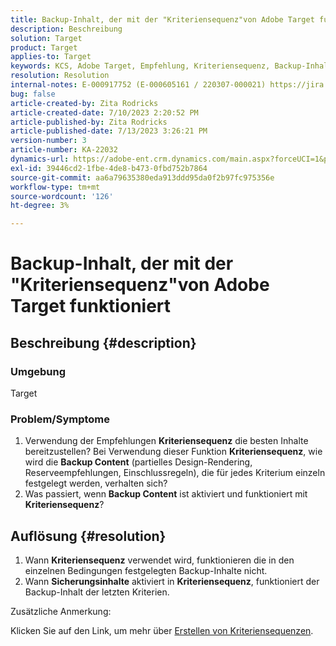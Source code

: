 ```yaml
---
title: Backup-Inhalt, der mit der "Kriteriensequenz"von Adobe Target funktioniert
description: Beschreibung
solution: Target
product: Target
applies-to: Target
keywords: KCS, Adobe Target, Empfehlung, Kriteriensequenz, Backup-Inhalt
resolution: Resolution
internal-notes: E-000917752 (E-000605161 / 220307-000021) https://jira.corp.adobe.com/browse/RECS-5221 https://jira.corp.adobe.com/browse/RECS-5395
bug: false
article-created-by: Zita Rodricks
article-created-date: 7/10/2023 2:20:52 PM
article-published-by: Zita Rodricks
article-published-date: 7/13/2023 3:26:21 PM
version-number: 3
article-number: KA-22032
dynamics-url: https://adobe-ent.crm.dynamics.com/main.aspx?forceUCI=1&pagetype=entityrecord&etn=knowledgearticle&id=39d227f4-2c1f-ee11-9cbe-6045bd006c82
exl-id: 39446cd2-1fbe-4de8-b473-0fbd752b7864
source-git-commit: aa6a79635380eda913ddd95da0f2b97fc975356e
workflow-type: tm+mt
source-wordcount: '126'
ht-degree: 3%

---
```


# Backup-Inhalt, der mit der &quot;Kriteriensequenz&quot;von Adobe Target funktioniert

## Beschreibung {#description}


### Umgebung

Target

### Problem/Symptome

1. Verwendung der Empfehlungen <b>Kriteriensequenz</b> die besten Inhalte bereitzustellen? Bei Verwendung dieser Funktion <b>Kriteriensequenz</b>, wie wird die <b>Backup Content</b> (partielles Design-Rendering, Reserveempfehlungen, Einschlussregeln), die für jedes Kriterium einzeln festgelegt werden, verhalten sich?
2. Was passiert, wenn <b>Backup Content</b> ist aktiviert und funktioniert mit <b>Kriteriensequenz</b>?



## Auflösung {#resolution}


1. Wann <b>Kriteriensequenz</b> verwendet wird, funktionieren die in den einzelnen Bedingungen festgelegten Backup-Inhalte nicht.
2. Wann <b>Sicherungsinhalte</b> aktiviert in <b>Kriteriensequenz</b>, funktioniert der Backup-Inhalt der letzten Kriterien.


Zusätzliche Anmerkung:

Klicken Sie auf den Link, um mehr über [Erstellen von Kriteriensequenzen](https://experienceleague.adobe.com/docs/target/using/recommendations/criteria/create-criteria-sequence.html).
